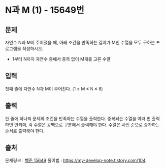 <h1>N과 M (1) - 15649번</h1>

<h2>문제</h2>

자연수 N과 M이 주어졌을 때, 아래 조건을 만족하는 길이가 M인 수열을 모두 구하는 프로그램을 작성하시오.

<ul>

<li>1부터 N까지 자연수 중에서 중복 없이 M개를 고른 수열</li>

</ul>

<h2>입력</h2>

첫째 줄에 자연수 N과 M이 주어진다. (1 ≤ M ≤ N ≤ 8)

<h2>출력</h2>

한 줄에 하나씩 문제의 조건을 만족하는 수열을 출력한다. 중복되는 수열을 여러 번 출력하면 안되며, 각 수열은 공백으로 구분해서 출력해야 한다.
수열은 사전 순으로 증가하는 순서로 출력해야 한다.

<h2>출처</h2>

문제링크 : [백준 15649](https://www.acmicpc.net/problem/15649)
풀이법 : https://my-develop-note.tistory.com/104